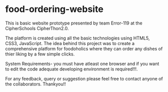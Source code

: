 # food-ordering-website
This is basic website prototype presented by team Error-119 at the CipherSchools CipherThon2.0.

The platform is created using all the basic technologies using HTML5, CSS3, JavaScript. The idea behind this project was to create a comprehensive platform for foodoholics where they can order any dishes of thier liking by a few simple clicks.

System Requirements- you must have atleast one browser and if you want to edit the code adequate developing environment is required!!!.

For any feedback, query or suggestion please feel free to contact anyone of the collaborators. Thankyou!!
